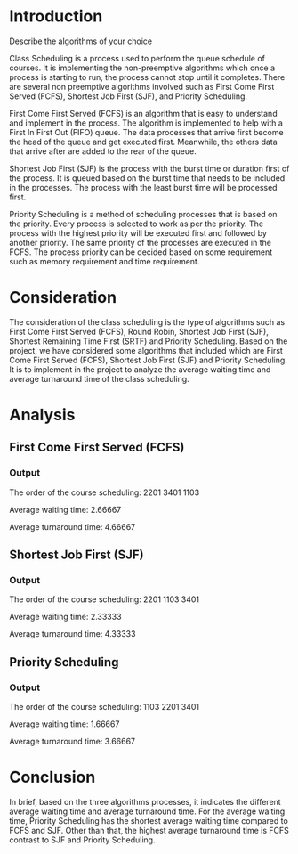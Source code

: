 # Introduction

Describe the algorithms of your choice

Class Scheduling is a process used to perform the queue schedule of courses. It is implementing the non-preemptive algorithms which once a process is starting to run, the process cannot stop until it completes. There are several non preemptive algorithms involved such as First Come First Served (FCFS), Shortest Job First (SJF), and Priority Scheduling. 

First Come First Served (FCFS) is an algorithm that is easy to understand and implement in the process. The algorithm is implemented to help with a First In First Out (FIFO) queue. The data processes that arrive first become the head of the queue and get executed first. Meanwhile, the others data that arrive after are added to the rear of the queue. 

Shortest Job First (SJF) is the process with the burst time or duration first of the process. It is queued based on the burst time that needs to be included in the processes. The process with the least burst time will be processed first.     

Priority Scheduling is a method of scheduling processes that is based on the priority. Every process is selected to work as per the priority. The process with the highest priority will be executed first and followed by another priority. The same priority of the processes are executed in the FCFS. The process priority can be decided based on some requirement such as memory requirement and time requirement. 



# Consideration

The consideration of the class scheduling is the type of algorithms such as First Come First Served (FCFS), Round Robin, Shortest Job First (SJF), Shortest Remaining Time First (SRTF) and Priority Scheduling. Based on the project, we have considered some algorithms that included which are First Come First Served (FCFS), Shortest Job First (SJF) and Priority Scheduling. It is to implement in the project to analyze the average waiting time and average turnaround time of the class scheduling. 

# Analysis

## First Come First Served (FCFS)

### Output
The order of the course scheduling:
2201
3401
1103

Average waiting time: 2.66667

Average turnaround time: 4.66667


## Shortest Job First (SJF)

### Output
The order of the course scheduling:
2201
1103
3401

Average waiting time: 2.33333

Average turnaround time: 4.33333

## Priority Scheduling 

### Output
The order of the course scheduling:
1103
2201
3401

Average waiting time: 1.66667

Average turnaround time: 3.66667

# Conclusion

In brief, based on the three algorithms processes, it indicates the different average waiting time and average turnaround time. For the average waiting time, Priority Scheduling has the shortest average waiting time compared to FCFS and SJF. Other than that, the highest average turnaround time is FCFS contrast to SJF and Priority Scheduling. 



